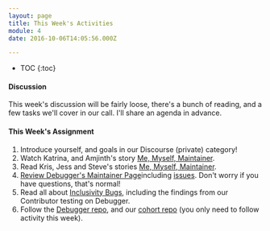 ```yaml
---
layout: page
title: This Week's Activities
module: 4
date: 2016-10-06T14:05:56.000Z

---
```

* TOC
{:toc}


#### Discussion
This week's discussion will be fairly loose, there's a bunch of reading, and a few tasks we'll cover in our call.
I'll share an agenda in advance.


#### This Week's Assignment

1. Introduce yourself, and goals in our Discourse (private) category!
2. Watch Katrina, and Amjinth's story [Me, Myself, Maintainer](../intro).
3. Read Kris, Jess and Steve's stories [Me, Myself, Maintainer](../intro).
4. [Review Debugger's Maintainer Page](https://github.com/devtools-html/debugger.html/blob/826490b315548b7b51ba471f43725214af55b0eb/docs/maintainer.md)including [issues](https://github.com/devtools-html/debugger.html/blob/826490b315548b7b51ba471f43725214af55b0eb/docs/issues.md#labels). Don't worry if you have questions, that's normal!
5. Read all about [Inclusivity Bugs](../leadership), including the findings from our Contributor testing on Debugger.
6. Follow the [Debugger repo](https://github.com/devtools-html/debugger.html), and our [cohort repo](https://github.com/maintainercohort/cohort-repo/issues) (you only need to follow activity this week).  


  <!-- * Take 10 minutes to complete this [Open Source Career Map](https://docs.google.com/document/d/1u8G3cTYVBrSWcUIaU_m7Xixr3wlDS3rlBL4HvCzoPPw/edit#) -->
